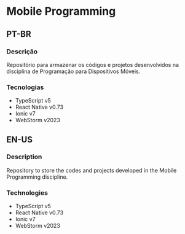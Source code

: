 # Mobile Programming

## PT-BR

### Descrição

Repositório para armazenar os códigos e projetos desenvolvidos na disciplina de Programação para Dispositivos Móveis.

### Tecnologias

- TypeScript v5
- React Native v0.73
- Ionic v7
- WebStorm v2023

## EN-US

### Description

Repository to store the codes and projects developed in the Mobile Programming discipline.

### Technologies

- TypeScript v5
- React Native v0.73
- Ionic v7
- WebStorm v2023
